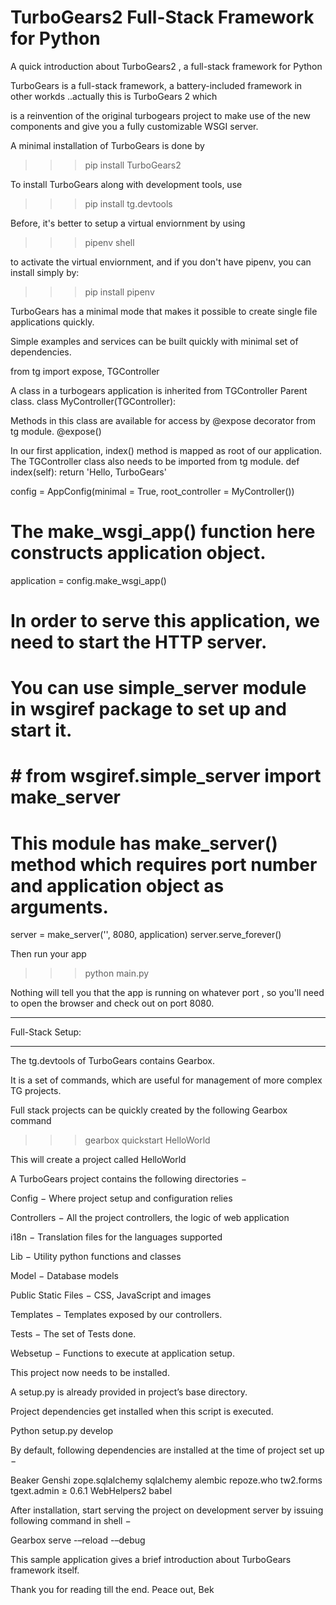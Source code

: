 <h1> TurboGears2 Full-Stack Framework for Python </h1> 

A quick introduction about TurboGears2 , a full-stack framework for Python


TurboGears is a full-stack framework, a battery-included framework in other workds ..actually this is TurboGears 2 which

is a reinvention of the original turbogears project to make use of the new components and give you a fully customizable WSGI server.

A minimal installation of TurboGears is done by 

>>> pip install TurboGears2

To install TurboGears along with development tools, use 
>>> pip install tg.devtools

Before, it's better to setup a virtual enviornment by using 

>>> pipenv shell

to activate the virtual enviornment, and if you don't have pipenv, you can install simply by:

>>> pip install pipenv

TurboGears has a minimal mode that makes it possible to create single file applications quickly. 

Simple examples and services can be built quickly with minimal set of dependencies.

from tg import expose, TGController

A class in a turbogears application is inherited from TGController Parent class.
class MyController(TGController):

Methods in this class are available for access by @expose decorator from tg module.
   @expose()

In our first application, index() method is mapped as root of our application. The TGController class also needs to be imported from tg module.
   def index(self):
      return 'Hello, TurboGears'

config = AppConfig(minimal = True, root_controller = MyController())

# The make_wsgi_app() function here constructs application object.
application = config.make_wsgi_app()

# In order to serve this application, we  need to start the HTTP server. 
# You can use simple_server module in wsgiref package to set up and start it.  
# # from wsgiref.simple_server import make_server

# This module has make_server() method which requires port number and application object as arguments.
server = make_server('', 8080, application)
server.serve_forever()
      
 Then run your app 
 >>> python main.py 
 
 Nothing will tell you that the app is running on whatever port , so you'll need to open the browser and check out on port 8080.
 
 
*****************
Full-Stack Setup:
*****************
The tg.devtools of TurboGears contains Gearbox. 

It is a set of commands, which are useful for management of more complex TG projects.

Full stack projects can be quickly created by the following Gearbox command 

>>> gearbox quickstart HelloWorld

This will create a project called HelloWorld

A TurboGears project contains the following directories −

Config − Where project setup and configuration relies

Controllers − All the project controllers, the logic of web application

i18n − Translation files for the languages supported

Lib − Utility python functions and classes

Model − Database models

Public Static Files − CSS, JavaScript and images

Templates − Templates exposed by our controllers.

Tests − The set of Tests done.

Websetup − Functions to execute at application setup.

This project now needs to be installed. 

A setup.py is already provided in project’s base directory. 

Project dependencies get installed when this script is executed.

Python setup.py develop

By default, following dependencies are installed at the time of project set up −

Beaker
Genshi
zope.sqlalchemy
sqlalchemy
alembic
repoze.who
tw2.forms
tgext.admin ≥ 0.6.1
WebHelpers2
babel

After installation, start serving the project on development server by issuing following command in shell −

Gearbox serve -–reload -–debug

This sample application gives a brief introduction about TurboGears framework itself.

Thank you for reading till the end.
Peace out, 
Bek 
